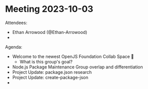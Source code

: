 # Meeting 2023-10-03

Attendees:

- Ethan Arrowood (@Ethan-Arrowood)
- 

Agenda:

- Welcome to the newest OpenJS Foundation Collab Space 🎉
  - What is this group's goal?
- Node.js Package Maintenance Group overlap and differentiation
- Project Update: package.json research
- Project Update: create-package-json
- 